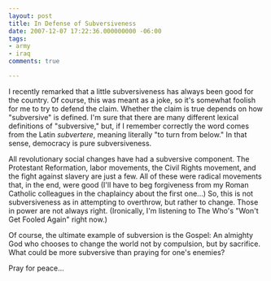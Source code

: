 ```yaml
---
layout: post
title: In Defense of Subversiveness
date: 2007-12-07 17:22:36.000000000 -06:00
tags:
- army
- iraq 
comments: true

---
```

<p>I recently remarked that a little subversiveness has always been good for the country. Of course, this was meant as a joke, so it's somewhat foolish for me to try to defend the claim. Whether the claim is true depends on how "subversive" is defined. I'm sure that there are many different lexical definitions of "subversive," but, if I remember correctly the word comes from the Latin <em>subvertere</em>, meaning literally "to turn from below." In that sense, democracy is pure subversiveness.</p>
<p>All revolutionary social changes have had a subversive component. The Protestant Reformation, labor movements, the Civil Rights movement, and the fight against slavery are just a few. All of these were radical movements that, in the end, were good (I'll have to beg forgiveness from my Roman Catholic colleagues in the chaplaincy about the first one...) So, this is not subversiveness as in attempting to overthrow, but rather to change. Those in power are not always right. (Ironically, I'm listening to The Who's "Won't Get Fooled Again" right now.)</p>
<p>Of course, the ultimate example of subversion is the Gospel: An almighty God who chooses to change the world not by compulsion, but by sacrifice. What could be more subversive than praying for one's enemies?</p>
<p>Pray for peace...</p>
